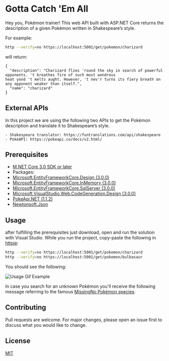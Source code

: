 # Gotta Catch 'Em All 

Hey you, Pokémon trainer! This web API built with ASP.NET Core returns the description of a given Pokémon written in Shakespeare’s style.

For example:

```bash
http --verify=no https://localhost:5001/get/pokemon/charizard
```

will return:

```
{ 
  "description": "Charizard flies 'round the sky in search of powerful opponents. 't breathes fire of such most wondrous 
heat yond 't melts aught. However, 't nev'r turns its fiery breath on any opponent weaker than itself.", 
  "name": "charizard" 
}
```

## External APIs
In this project we are using the following two APIs to get the Pokémon description and translate it to Shakespeare’s style.
```
- Shakespeare translator: https://funtranslations.com/api/shakespeare
- PokéAPI: https://pokeapi.co/docs/v2.html/
```

## Prerequisites
- [M.NET Core 3.0 SDK or later](https://dotnet.microsoft.com/download/dotnet-core/3.0)
- Packages:
- [Microsoft.EntityFrameworkCore.Design (3.0.0)](https://www.nuget.org/packages/Microsoft.EntityFrameworkCore.Design/)
- [Microsoft.EntityFrameworkCore.InMemory (3.0.0)](https://www.nuget.org/packages/Microsoft.EntityFrameworkCore.InMemory/)
- [Microsoft.EntityFrameworkCore.SqlServer (3.0.0)](https://www.nuget.org/packages/Microsoft.EntityFrameworkCore.SqlServer/)
- [Microsoft.VisualStudio.Web.CodeGeneration.Design (3.0.0)](https://www.nuget.org/packages/Microsoft.VisualStudio.Web.CodeGeneration.Design/)
- [PokeApi.NET (1.1.2)](https://www.nuget.org/packages/PokeApi.NET/)
- [Newtonsoft.Json](https://www.nuget.org/packages/Newtonsoft.Json/12.0.3-beta1)


## Usage

after fulfilling the prerequisites just download, open and run the solution with Visual Studio. While you run the project, copy-paste the following in [httpie](https://httpie.org/):

```bash
http --verify=no https://localhost:5001/get/pokemon/charizard
http --verify=no https://localhost:5001/get/pokemon/bulbasaur
```

You should see the following:

![Usage Gif Example](https://github.com/vasilomanolis/Gotta-Catch-Em-All/blob/master/l19.gif)

In case you search for an unknown Pokémon you'll receive the following message referring to the famous [MissingNo Pokémon species](https://en.wikipedia.org/wiki/MissingNo.).


## Contributing
Pull requests are welcome. For major changes, please open an issue first to discuss what you would like to change.

## License
[MIT](https://choosealicense.com/licenses/mit/)
